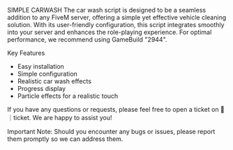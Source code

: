 SIMPLE CARWASH
The car wash script is designed to be a seamless addition to any FiveM server, offering a simple yet effective vehicle cleaning solution. With its user-friendly configuration, this script integrates smoothly into your server and enhances the role-playing experience. For optimal performance, we recommend using GameBuild "2944".

Key Features
- Easy installation
- Simple configuration
- Realistic car wash effects
- Progress display
- Particle effects for a realistic touch

If you have any questions or requests, please feel free to open a ticket on ⁠🎫｜ticket. We are happy to assist you!

Important Note: Should you encounter any bugs or issues, please report them promptly so we can address them.

